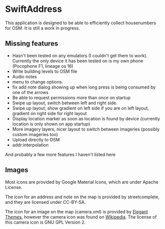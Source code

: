 # SwiftAddress

This application is designed to be able to efficiently collect housenumbers for OSM. It is still a work in progress. 

## Missing features

* Hasn't been tested on any emulators (I couldn't get them to work). Currently the only device it has been tested on is my own phone (Pocophone F1, lineage os 16)
* Write building levels to OSM file
* Audio notes
* menu to change options.
* fix add note dialog showing up when long press is being consumed by one of the arrows
* Be able to request permissions more than once on startup
* Swipe up layout, switch between left and right side.
* Swipe up layout, show gradient on left side if you are on left layout, gradient on right side for right layout
* Display location marker as soon as location is found by device (currently location is only shown on app startup)
* More imagery layers, nicer layout to switch between imageries (possibly custom imageries too)
* Upload directly to OSM
* addr:interpolation

And probably a few more features I haven't listed here

## Images

Most icons are provided by Google Material Icons, which are under Apache License.

The icon for an address and note on the map is provided by streetcomplete, and they are licensed under CC-BY-SA.

The icon for an image on the map (camera.xml) is provided by [Elegant Themes]( 	http://www.elegantthemes.com/blog/freebie-of-the-week/beautiful-flat-icons-for-free), however the camera icon was found on [Wikipedia](https://en.m.wikipedia.org/wiki/File:Circle-icons-camera.svg). The license of this camera icon is GNU GPL Version 2.